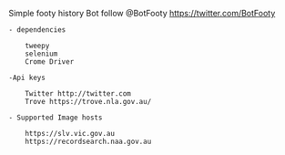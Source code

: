 Simple footy history Bot
follow @BotFooty https://twitter.com/BotFooty

    - dependencies
    
        tweepy
        selenium
        Crome Driver
    
    -Api keys
    
        Twitter http://twitter.com
        Trove https://trove.nla.gov.au/
 
    - Supported Image hosts
    
        https://slv.vic.gov.au
        https://recordsearch.naa.gov.au